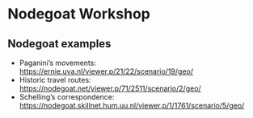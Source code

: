 # Nodegoat Workshop

## Nodegoat examples 

- Paganini’s movements: https://ernie.uva.nl/viewer.p/21/22/scenario/19/geo/ 
- Historic travel routes: https://nodegoat.net/viewer.p/71/2511/scenario/2/geo/ 
- Schelling’s correspondence: https://nodegoat.skillnet.hum.uu.nl/viewer.p/1/1761/scenario/5/geo/  
